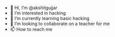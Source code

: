 - 👋 Hi, I’m @akshitgujjar
- 👀 I’m interested in hacking
- 🌱 I’m currently learning basic hacking
- 💞️ I’m looking to collaborate on a teacher for me
- 📫 How to reach me 

<!---
akshitgujjar/akshitgujjar is a ✨ special ✨ repository because its `README.md` (this file) appears on your GitHub profile.
You can click the Preview link to take a look at your changes.
--->
